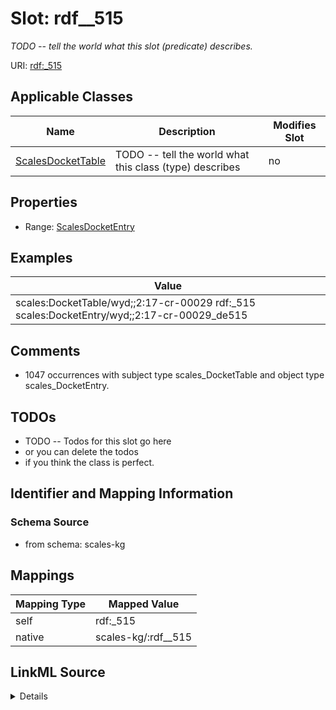

# Slot: rdf__515


_TODO -- tell the world what this slot (predicate) describes._





URI: [rdf:_515](http://www.w3.org/1999/02/22-rdf-syntax-ns#_515)



<!-- no inheritance hierarchy -->





## Applicable Classes

| Name | Description | Modifies Slot |
| --- | --- | --- |
| [ScalesDocketTable](../classes/ScalesDocketTable.md) | TODO -- tell the world what this class (type) describes |  no  |







## Properties

* Range: [ScalesDocketEntry](../classes/ScalesDocketEntry.md)






## Examples

| Value |
| --- |
| scales:DocketTable/wyd;;2:17-cr-00029 rdf:_515 scales:DocketEntry/wyd;;2:17-cr-00029_de515 |

## Comments

* 1047 occurrences with subject type scales_DocketTable and object type scales_DocketEntry.

## TODOs

* TODO -- Todos for this slot go here
* or you can delete the todos
* if you think the class is perfect.

## Identifier and Mapping Information







### Schema Source


* from schema: scales-kg




## Mappings

| Mapping Type | Mapped Value |
| ---  | ---  |
| self | rdf:_515 |
| native | scales-kg/:rdf__515 |




## LinkML Source

<details>
```yaml
name: rdf__515
description: TODO -- tell the world what this slot (predicate) describes.
todos:
- TODO -- Todos for this slot go here
- or you can delete the todos
- if you think the class is perfect.
comments:
- 1047 occurrences with subject type scales_DocketTable and object type scales_DocketEntry.
examples:
- value: scales:DocketTable/wyd;;2:17-cr-00029 rdf:_515 scales:DocketEntry/wyd;;2:17-cr-00029_de515
from_schema: scales-kg
rank: 1000
slot_uri: rdf:_515
alias: rdf__515
domain_of:
- scales_DocketTable
range: scales_DocketEntry

```
</details>